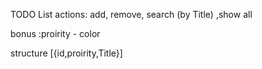 TODO List
actions: add, remove, search (by Title) ,show all

bonus :proirity - color

structure 
[{id,proirity,Title}]

